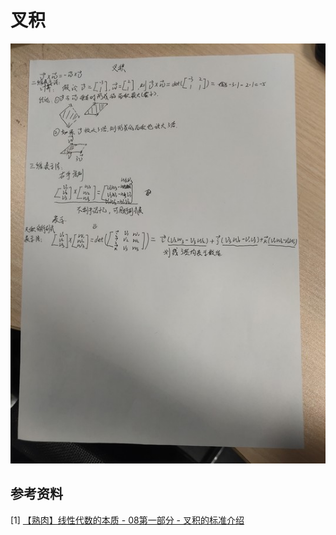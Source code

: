 # 叉积

![lADPD3IrrVYdWzzND8DNC9A_3024_4032](../pic/lADPD3IrrVYdWzzND8DNC9A_3024_4032.jpg)

## 参考资料

[1] [【熟肉】线性代数的本质 - 08第一部分 - 叉积的标准介绍](https://www.bilibili.com/video/av6341515/)

